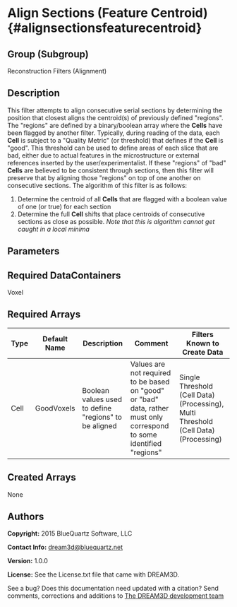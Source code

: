 Align Sections (Feature Centroid) {#alignsectionsfeaturecentroid}
======

## Group (Subgroup) ##
Reconstruction Filters (Alignment)

## Description ##
This filter attempts to align consecutive serial sections by determining the position that closest aligns the centroid(s) of previously
defined "regions".  The "regions" are defined by a binary/boolean array where the **Cells** have been flagged by another filter.
Typically, during reading of the data, each **Cell** is subject to a "Quality Metric" (or threshold) that defines if the **Cell**
is "good".  This threshold can be used to define areas of each slice that are bad, either due to actual features in the microstructure or
external references inserted by the user/experimentalist.  If these "regions" of "bad" **Cells** are believed to be consistent through
sections, then this filter will preserve that by aligning those "regions" on top of one another on consecutive sections.
The algorithm of this filter is as follows:

1. Determine the centroid of all **Cells** that are flagged with a boolean value of one (or true) for each section 
2. Determine the full **Cell** shifts that place centroids of consecutive sections as close as possible.
*Note that this is algorithm cannot get caught in a local minima*


## Parameters ##

## Required DataContainers ##
Voxel

## Required Arrays ##

| Type | Default Name | Description | Comment | Filters Known to Create Data |
|------|--------------|-------------|---------|-----|
| Cell | GoodVoxels | Boolean values used to define "regions" to be aligned | Values are not required to be based on "good" or "bad" data, rather must only correspond to some identified "regions"  | Single Threshold (Cell Data) (Processing), Multi Threshold (Cell Data) (Processing) |

## Created Arrays ##
None


## Authors ##

**Copyright:** 2015 BlueQuartz Software, LLC

**Contact Info:** dream3d@bluequartz.net

**Version:** 1.0.0

**License:**  See the License.txt file that came with DREAM3D.




See a bug? Does this documentation need updated with a citation? Send comments, corrections and additions to [The DREAM3D development team](mailto:dream3d@bluequartz.net?subject=Documentation%20Correction)

